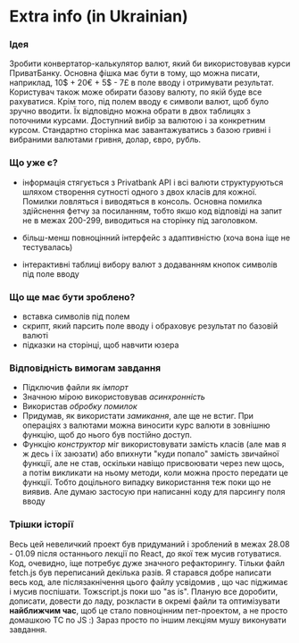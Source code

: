 # Extra info (in Ukrainian)

### Ідея

Зробити конвертатор-калькулятор валют, який би використовував
курси ПриватБанку. Основна фішка має бути в тому, що можна
писати, наприклад, 10$ + 20€ + 5$ - 7£ в поле вводу і отримувати
результат. Користувач також може обирати базову валюту, по якій буде все 
рахуватися. Крім того, під полем вводу є символи валют, щоб було зручно 
вводити. Їх відповідно можна обрати в двох таблицях з поточними курсами.
Доступний вибір за валютою і за конкретним курсом. Стандартно сторінка
має завантажуватись з базою гривні і вибраними валютами гривня, долар, 
євро, рубль.

### Що уже є?

- інформація стягується з Privatbank API і всі валюти структуруються
шляхом створення сутності одного з двох класів для кожної. Помилки
ловляться і виводяться в консоль. Основна помилка здійснення фетчу
за посиланням, тобто якшо код відповіді на запит не в межах 200-299, 
виводиться на сторінку під заголовком.

- більш-менш повноцінний інтерфейс з адаптивністю (хоча вона
іще не тестувалась)

- інтерактивні таблиці вибору валют з додаванням кнопок символів під
поле вводу

### Що ще має бути зроблено?

- вставка символів під полем
- скрипт, який парсить поле вводу і обраховує результат по базовій валюті
- підказки на сторінці, щоб навчити юзера

### Відповідність вимогам завдання

- Підключив файли як *імпорт*
- Значною мірою використовував *асинхронність*
- Використав *обробку помилок*
- Придумав, як використати *замикання*, але ще не встиг. При операціях з
валютами можна виносити курс валюти в зовнішню функцію, щоб до нього був
постійно доступ.
- Функцію *конструктор* міг використовувати замість класів (але мав я ж десь
і їх заюзати) або впихнути "куди попало" замість звичайної функції, але не став, 
оскільки навіщо присвоювати через new щось, а потім викликати на ньому методи,
коли можна просто передати це функції. Тобто доцільного випадку використання теж
поки що не виявив. Але думаю застосую при написанні коду для парсингу поля вводу

### Трішки історії

Весь цей невеличкий проект був придуманий і зроблений в межах 28.08 - 01.09 після
останнього лекції по React, до якої теж мусив готуватися. Код, очевидно, іще 
потребує дуже значного рефакторингу. Тільки файл fetch.js  був переписаний 
декілька разів. Я старався добре написати весь код, але післязакнічення цього 
файлу усвідомив , що час піджимає і мусив поспішати. Тожscript.js поки шо "as is".
Планую все доробити, дописати, довести до ладу, розкласти в окремі файли та 
оптимізувати **найближчим час**, щоб це стало повноцінним пет-проектом,
а не просто домашкою TC по JS :) Зараз просто по іншим лекціям мушу виконувати
завдання.




